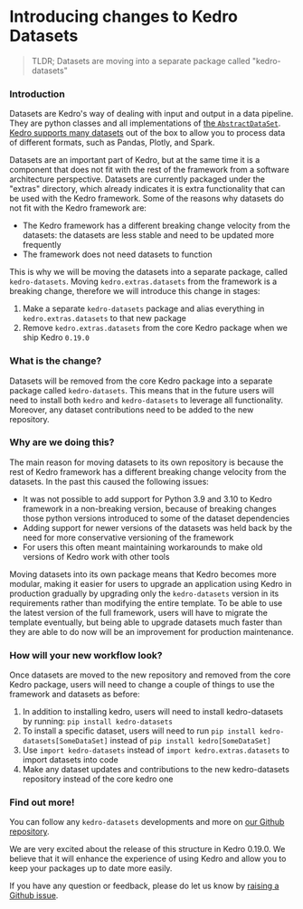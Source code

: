 # Introducing changes to Kedro Datasets

> TLDR; Datasets are moving into a separate package called "kedro-datasets"

### Introduction
Datasets are Kedro's way of dealing with input and output in a data pipeline. They are python classes and all implementations of [the `AbstractDataSet`](https://kedro.readthedocs.io/en/stable/kedro.io.AbstractDataSet.html#kedro.io.AbstractDataSet). [Kedro supports many datasets](https://kedro.readthedocs.io/en/stable/kedro.extras.datasets.html) out of the box to allow you to process data of different formats, such as Pandas, Plotly, and Spark.

Datasets are an important part of Kedro, but at the same time it is a component that does not fit with the rest of the framework from a software architecture perspective. Datasets are currently packaged under the "extras" directory, which already indicates it is extra functionality that can be used with the Kedro framework. Some of the reasons why datasets do not fit with the Kedro framework are:
- The Kedro framework has a different breaking change velocity from the datasets: the datasets are less stable and need to be updated more frequently
- The framework does not need datasets to function

This is why we will be moving the datasets into a separate package, called `kedro-datasets`. Moving `kedro.extras.datasets` from the framework is a breaking change, therefore we will introduce this change in stages:
1. Make a separate `kedro-datasets` package and alias everything in `kedro.extras.datasets` to that new package
2. Remove `kedro.extras.datasets` from the core Kedro package when we ship Kedro `0.19.0`


### What is the change?
Datasets will be removed from the core Kedro package into a separate package called `kedro-datasets`. This means that in the future users will need to install both `kedro` and `kedro-datasets` to leverage all functionality.
Moreover, any dataset contributions need to be added to the new repository.

### Why are we doing this?
The main reason for moving datasets to its own repository is because the rest of Kedro framework has a different breaking change velocity from the datasets. In the past this caused the following issues:
- It was not possible to add support for Python 3.9 and 3.10 to Kedro framework in a non-breaking version, because of breaking changes those python versions introduced to some of the dataset dependencies
- Adding support for newer versions of the datasets was held back by the need for more conservative versioning of the framework
- For users this often meant maintaining workarounds to make old versions of Kedro work with other tools

Moving datasets into its own package means that Kedro becomes more modular, making it easier for users to upgrade an application using Kedro in production gradually by upgrading only the `kedro-datasets` version in its requirements rather
 than modifying the entire template. To be able to use the latest version of the full framework, users will have to migrate the template eventually, but being able to upgrade datasets much faster than they are able to do 
 now will be an improvement for production maintenance.

### How will your new workflow look?
Once datasets are moved to the new repository and removed from the core Kedro package, users will need to change a couple of things to use the framework and datasets as before:
1. In addition to installing kedro, users will need to install kedro-datasets by running: `pip install kedro-datasets`
2. To install a specific dataset, users will need to run `pip install kedro-datasets[SomeDataSet]` instead of `pip install kedro[SomeDataSet]`
3. Use `import kedro-datasets` instead of `import kedro.extras.datasets` to import datasets into code
4. Make any dataset updates and contributions to the new kedro-datasets repository instead of the core kedro one

### Find out more!
You can follow any `kedro-datasets` developments and more on [our Github repository](https://github.com/kedro-org/kedro/). 

We are very excited about the release of this structure in Kedro 0.19.0. We believe that it will enhance the experience of using Kedro and allow you to keep your packages up to date more easily.

If you have any question or feedback, please do let us know by [raising a Github issue](https://github.com/kedro-org/kedro/issues/new/choose).
